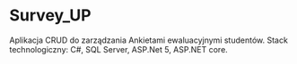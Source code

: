 # Survey_UP
Aplikacja CRUD do zarządzania Ankietami ewaluacyjnymi studentów. 
Stack technologiczny: C#, SQL Server, ASP.Net 5, ASP.NET core.
